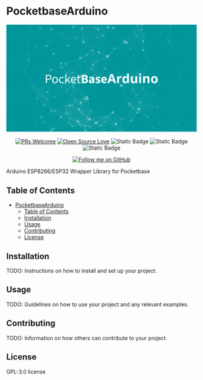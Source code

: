 # PocketbaseArduino

<div align="center">

![splash image](splash.png)


[![PRs Welcome](https://img.shields.io/badge/PRs-welcome-brightgreen.svg)](CONTRIBUTING.md)
[![Open Source Love](https://badges.frapsoft.com/os/v1/open-source.svg?v=103)](https://opensource.org/)
![Static Badge](https://img.shields.io/badge/version-v0.3.1-%2300969B?color=%2300969B&link=https%3A%2F%2Fgithub.com%2Fjeoooo%2FPocketbaseArduino%2Freleases)
![Static Badge](https://img.shields.io/badge/Pocketbase-Pocketbase?logo=pocketbase&logoColor=%23000&labelColor=%23fff&color=%23fff&link=https%3A%2F%2Fpocketbase.io%2F)
![Static Badge](https://img.shields.io/badge/Arduino-Arduino?logo=arduino&logoColor=%23fff&labelColor=%2300969B&color=%2300969B&link=https%3A%2F%2Fpocketbase.io%2F)
</div>

<div align="center">

[![Follow me on GitHub](https://img.shields.io/github/followers/jeoooo?label=Follow&style=social)](https://github.com/jeoooo)

</div>

Arduino ESP8266/ESP32 Wrapper Library for Pocketbase

## Table of Contents

- [PocketbaseArduino](#pocketbasearduino)
  - [Table of Contents](#table-of-contents)
  - [Installation](#installation)
  - [Usage](#usage)
  - [Contributing](#contributing)
  - [License](#license)

## Installation

TODO: Instructions on how to install and set up your project.

## Usage

TODO: Guidelines on how to use your project and any relevant examples.

## Contributing

TODO: Information on how others can contribute to your project.

## License

GPL-3.0 license
